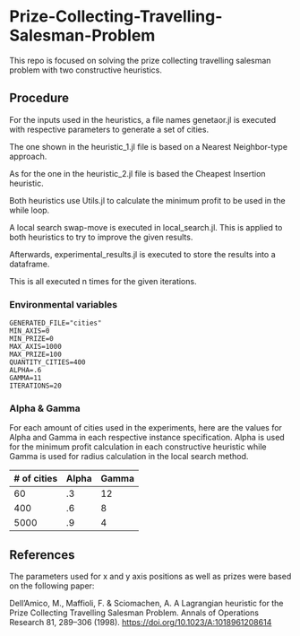# Prize-Collecting-Travelling-Salesman-Problem
 
This repo is focused on solving the prize collecting travelling salesman problem with two constructive heuristics.

## Procedure

For the inputs used in the heuristics, a file names genetaor.jl is executed with respective parameters to generate a set of cities.

The one shown in the heuristic_1.jl file is based on a Nearest Neighbor-type approach.

As for the one in the heuristic_2.jl file is based the Cheapest Insertion heuristic.

Both heuristics use Utils.jl to calculate the minimum profit to be used in the while loop.

A local search swap-move is executed in local_search.jl. This is applied to both heuristics to try to improve the given results.

Afterwards, experimental_results.jl is executed to store the results into a dataframe.

This is all executed n times for the given iterations.

### Environmental variables
``` textplain
GENERATED_FILE="cities"
MIN_AXIS=0
MIN_PRIZE=0
MAX_AXIS=1000
MAX_PRIZE=100
QUANTITY_CITIES=400
ALPHA=.6
GAMMA=11
ITERATIONS=20
```

### Alpha & Gamma

For each amount of cities used in the experiments, here are the values for Alpha and Gamma in each respective instance specification.
Alpha is used for the minimum profit calculation in each constructive heuristic while Gamma is used for radius calculation in the local search method.

| # of cities  | Alpha | Gamma |
| ------------- | ------------- | ------------- |
| 60  | .3  | 12  |
| 400  | .6  | 8  |
| 5000  | .9  | 4  |

## References

The parameters used for x and y axis positions as well as prizes were based on the following paper:

Dell’Amico, M., Maffioli, F. & Sciomachen, A. A Lagrangian heuristic for the
Prize Collecting Travelling Salesman Problem. Annals of Operations Research
81, 289–306 (1998). https://doi.org/10.1023/A:1018961208614
